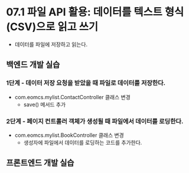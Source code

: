 # 07.1 파일 API 활용: 데이터를 텍스트 형식(CSV)으로 읽고 쓰기

- 데이터를 파일에 저장하고 읽는다.

## 백엔드 개발 실습

### 1단계 - 데이터 저장 요청을 받았을 때 파일로 데이터를 저장한다.

- com.eomcs.mylist.ContactController 클래스 변경
  - save() 메서드 추가

### 2단계 - 페이지 컨트롤러 객체가 생성될 때 파일에서 데이터를 로딩한다.

- com.eomcs.mylist.BookController 클래스 변경
  - 생성자에 파일에서 데이터를 로딩하는 코드를 추가한다.

## 프론트엔드 개발 실습








#
